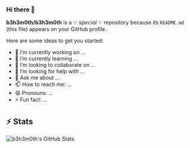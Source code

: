 ### Hi there 👋


**b3h3m0th/b3h3m0th** is a ✨ _special_ ✨ repository because its `README.md` (this file) appears on your GitHub profile.

Here are some ideas to get you started:

- 🔭 I’m currently working on ...
- 🌱 I’m currently learning ...
- 👯 I’m looking to collaborate on ...
- 🤔 I’m looking for help with ...
- 💬 Ask me about ...
- 📫 How to reach me: ...
- 😄 Pronouns: ...
- ⚡ Fun fact: ...



## ⚡ Stats
![b3h3m0th's GitHub Stats](https://github-readme-stats.vercel.app/api?username=b3h3m0th&hide=["issues"]&show_icons=true)

